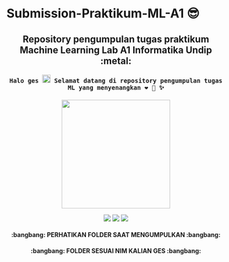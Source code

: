 # Submission-Praktikum-ML-A1 :sunglasses:

<h2 align="center"> Repository pengumpulan tugas praktikum Machine Learning Lab A1 Informatika Undip :metal:</h2>

<h4 align="center"><samp> Halo ges <img src="https://github.com/TheDudeThatCode/TheDudeThatCode/blob/master/Assets/Hi.gif" width="19px"> Selamat datang di repository pengumpulan tugas ML yang menyenangkan ❤ 🐍 ✨ </samp></h4>

<p align="center">
  <img width="250" src="https://media.giphy.com/media/jIgXf4hgbHCeKiXpvt/giphy.gif">
</p>

<p align="center">
<a href= "https://dev.to/ari_hacks"><img src="https://img.icons8.com/windows/32/000000/dev.png"/></a>
<a href= "https://twitter.com/ari_hacks"><img src="https://img.icons8.com/material-outlined/32/000000/twitter.png"/></a>
<a href= "https://ko-fi.com/ari_hacks"><img src="https://img.icons8.com/pastel-glyph/32/000000/like--v1.png"/></a>
</p>

<h4 align="center"> :bangbang: PERHATIKAN FOLDER SAAT MENGUMPULKAN :bangbang: </h4>
<h4 align="center"> :bangbang: FOLDER SESUAI NIM KALIAN GES :bangbang: </h4>
